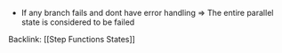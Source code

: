 - If any branch fails and dont have error handling => The entire parallel state is considered to be failed

Backlink: [[Step Functions States]]